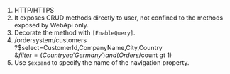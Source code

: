 1. HTTP/HTTPS
2. It exposes CRUD methods directly to user, not confined to the methods exposed by WebApi only.
3. Decorate the method with `[EnableQuery]`.
4. /ordersystem/customers  
  ?\$select=CustomerId,CompanyName,City,Country  
  &$filter=(Country eq 'Germany') and (Orders/$count gt 1)  
5. Use `$expand` to specify the name of the navigation property.